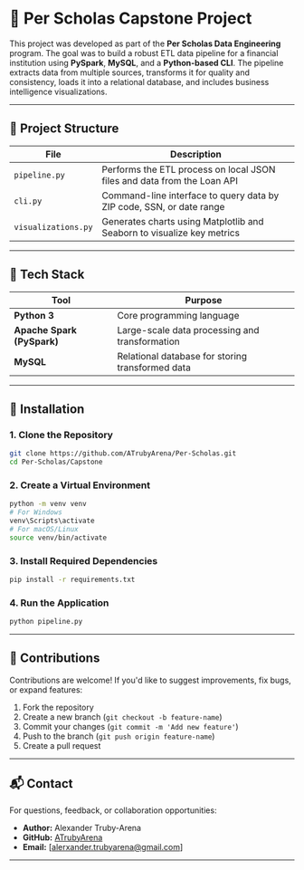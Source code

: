 # 🏦 Per Scholas Capstone Project

This project was developed as part of the **Per Scholas Data Engineering** program. The goal was to build a robust ETL data pipeline for a financial institution using **PySpark**, **MySQL**, and a **Python-based CLI**. The pipeline extracts data from multiple sources, transforms it for quality and consistency, loads it into a relational database, and includes business intelligence visualizations.

---

## 📁 Project Structure

| File               | Description                                                                 |
|--------------------|-----------------------------------------------------------------------------|
| `pipeline.py`       | Performs the ETL process on local JSON files and data from the Loan API     |
| `cli.py`           | Command-line interface to query data by ZIP code, SSN, or date range         |
| `visualizations.py`| Generates charts using Matplotlib and Seaborn to visualize key metrics       |

---

## 🧰 Tech Stack

| Tool                    | Purpose                                        |
|-------------------------|-----------------------------------------------|
| **Python 3**            | Core programming language                      |
| **Apache Spark (PySpark)** | Large-scale data processing and transformation |
| **MySQL**               | Relational database for storing transformed data |

---

## 🔧 Installation

### 1. Clone the Repository

```bash
git clone https://github.com/ATrubyArena/Per-Scholas.git
cd Per-Scholas/Capstone
```

### 2. Create a Virtual Environment

```bash
python -m venv venv
# For Windows
venv\Scripts\activate
# For macOS/Linux
source venv/bin/activate
```

### 3. Install Required Dependencies

```bash
pip install -r requirements.txt
```

### 4. Run the Application

```bash
python pipeline.py
```

---

## 🤝 Contributions

Contributions are welcome! If you'd like to suggest improvements, fix bugs, or expand features:

1. Fork the repository  
2. Create a new branch (`git checkout -b feature-name`)  
3. Commit your changes (`git commit -m 'Add new feature'`)  
4. Push to the branch (`git push origin feature-name`)  
5. Create a pull request

---

## 📬 Contact

For questions, feedback, or collaboration opportunities:

- **Author:** Alexander Truby-Arena  
- **GitHub:** [ATrubyArena](https://github.com/ATrubyArena)  
- **Email:** [alerxander.trubyarena@gmail.com]

---

